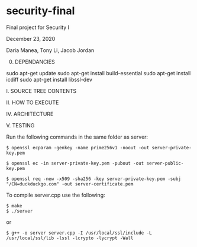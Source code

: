 # security-final
Final project for Security I

December 23, 2020

Daria Manea, Tony Li, Jacob Jordan


0. DEPENDANCIES 

sudo apt-get update
sudo apt-get install build-essential
sudo apt-get install icdiff
sudo apt-get install libssl-dev

I. SOURCE TREE CONTENTS



II. HOW TO EXECUTE


IV. ARCHITECTURE



V. TESTING

Run the following commands in the same folder as server:

```
$ openssl ecparam -genkey -name prime256v1 -noout -out server-private-key.pem

$ openssl ec -in server-private-key.pem -pubout -out server-public-key.pem

$ openssl req -new -x509 -sha256 -key server-private-key.pem -subj "/CN=duckduckgo.com" -out server-certificate.pem
```


To compile server.cpp use the following:
```
$ make 
$ ./server
```
or 

```
$ g++ -o server server.cpp -I /usr/local/ssl/include -L /usr/local/ssl/lib -lssl -lcrypto -lycrypt -Wall
```

